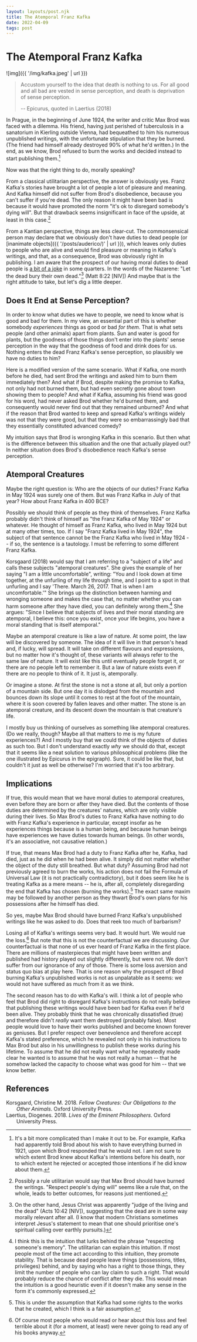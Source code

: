 ```yaml
---
layout: layouts/post.njk
title: The Atemporal Franz Kafka
date: 2022-04-09
tags: post
---
```


# The Atemporal Franz Kafka

![img]({{ '/img/kafka.jpeg' | url }})

> Accustom yourself to the idea that death is nothing to us. For all good and all bad are vested in sense perception, and death is deprivation of sense perception.
>
> -- Epicurus, quoted in Laertius (2018)

In Prague, in the beginning of June 1924, the writer and critic Max Brod was faced with a dilemma. His friend, having just perished of tuberculosis in a sanatorium in Kierling outside Vienna, had bequeathed to him his numerous unpublished writings, with the unfortunate stipulation that they be burned. (The friend had himself already destroyed 90% of what he'd written.) In the end, as we know, Brod refused to burn the works and decided instead to start publishing them.[^1]

Now was that the right thing to do, morally speaking?

From a classical utilitarian perspective, the answer is obviously yes. Franz Kafka's stories have brought a lot of people a lot of pleasure and meaning. And Kafka himself did not suffer from Brod's disobedience, because you can't suffer if you're dead. The only reason it might have been bad is because it would have promoted the norm "it's ok to disregard somebody's dying will". But that drawback seems insignificant in face of the upside, at least in this case.[^2]

From a Kantian perspective, things are less clear-cut. The commonsensical person may declare that we obviously don't have duties to dead people (or [inanimate objects]({{ '/posts/auderico/)' | url }}), which leaves only duties to people who are alive and would find pleasure or meaning in Kafka's writings, and that, as a consequence, Brod was obviously right in publishing. I am aware that the prospect of our having moral duties to dead people is [a bit of a joke](https://forum.effectivealtruism.org/posts/NK5LFazxKjwpaypJd/announcing-what-the-future-owes-us) in some quarters. In the words of the Nazarene: "Let the dead bury their own dead."[^3] (Matt 8:22 [NIV]) And maybe that is the right attitude to take, but let's dig a little deeper.

## Does It End at Sense Perception?

In order to know what duties we have to people, we need to know what is good and bad for them. In my view, an essential part of this is whether somebody _experiences_ things as good or bad _for them_. That is what sets people (and other animals) apart from plants. Sun and water is good for plants, but the goodness of those things don't enter into the plants' sense perception in the way that the goodness of food and drink does for us. Nothing enters the dead Franz Kafka's sense perception, so plausibly we have no duties to him?

Here is a modified version of the same scenario. What if Kafka, one month before he died, had sent Brod the writings and asked him to burn them immediately then? And what if Brod, despite making the promise to Kafka, not only had not burned them, but had even secretly gone about town showing them to people? And what if Kafka, assuming his friend was good for his word, had never asked Brod whether he'd burned them, and consequently would never find out that they remained unburned? And what if the reason that Brod wanted to keep and spread Kafka's writings widely was not that they were good, but that they were so embarrassingly bad that they essentially constituted advanced comedy?

My intuition says that Brod is wronging Kafka in this scenario. But then what is the difference between this situation and the one that actually played out? In neither situation does Brod's disobedience reach Kafka's sense perception.

## Atemporal Creatures

Maybe the right question is: Who are the objects of our duties? Franz Kafka in May 1924 was surely one of them. But was Franz Kafka in July of that year? How about Franz Kafka in 400 BCE?

Possibly we should think of people as they think of themselves. Franz Kafka probably didn't think of himself as "the Franz Kafka of May 1924" or whatever. He thought of himself as Franz Kafka, who lived in May 1924 but at many other times, too. If I say "Franz Kafka lived in May 1924", the subject of that sentence cannot be the Franz Kafka who lived in May 1924 -- if so, the sentence is a tautology. I must be referring to some different Franz Kafka.

Korsgaard (2018) would say that I am referring to a "subject of a life" and calls these subjects "atemporal creatures". She gives the example of her saying "I am a little uncomfortable", writing: "You and I look down at time together, at the unfurling of my life through time, and I point to a spot in that unfurling and I say 'There. March 26, 2017. That is when I am uncomfortable.'" She brings up the distinction between harming and wronging someone and makes the case that, no matter whether you can harm someone after they have died, you can definitely wrong them.[^4] She argues: "Since I believe that subjects of lives and their moral standing are atemporal, I believe this: once you exist, once your life begins, you have a moral standing that is itself atemporal."

Maybe an atemporal creature is like a law of nature. At some point, the law will be discovered by someone. The idea of it will live in that person's head and, if lucky, will spread. It will take on different flavours and expressions, but no matter how it's thought of, these variants will always refer to the same law of nature. It will exist like this until eventually people forget it, or there are no people left to remember it. But a law of nature exists even if there are no people to think of it. It just is, atemporally.

Or imagine a stone. At first the stone is not a stone at all, but only a portion of a mountain side. But one day it is dislodged from the mountain and bounces down its slope until it comes to rest at the foot of the mountain, where it is soon covered by fallen leaves and other matter. The stone is an atemporal creature, and its descent down the mountain is that creature's life.

I mostly buy us thinking of ourselves as something like atemporal creatures. (Do we really, though? Maybe all that matters to me is my future experiences?) And I mostly buy that we could think of the objects of duties as such too. But I don't understand exactly _why_ we should do that, except that it seems like a neat solution to various philosophical problems (like the one illustrated by Epicurus in the epigraph). Sure, it could be like that, but couldn't it just as well be otherwise? I'm worried that it's too arbitrary.

## Implications

If true, this would mean that we have moral duties to atemporal creatures, even before they are born or after they have died. But the contents of those duties are determined by the creatures' natures, which are only visible during their lives. So Max Brod's duties to Franz Kafka have nothing to do with Franz Kafka's experience in particular, except insofar as he experiences things because is a human being, and because human beings have experiences we have duties towards human beings. (In other words, it's an associative, not causative relation.)

If true, that means Max Brod had a duty to Franz Kafka after he, Kafka, had died, just as he did when he had been alive. It simply did not matter whether the object of the duty still breathed. But what duty? Assuming Brod had not previously agreed to burn the works, his action does not fail the Formula of Universal Law (it is not practically contradictory), but it does seem like he is treating Kafka as a mere means -- he is, after all, completely disregarding the end that Kafka has chosen (burning the works).[^5] The exact same maxim may be followed by another person as they thwart Brod's own plans for his possessions after he himself has died.

So yes, maybe Max Brod should have burned Franz Kafka's unpublished writings like he was asked to do. Does that reek too much of barbarism?

Losing all of Kafka's writings seems very bad. It would hurt. We would rue the loss.[^6] But note that this is not the counterfactual we are discussing. _Our_ counterfactual is that none of us ever heard of Franz Kafka in the first place. There are millions of masterpieces that might have been written and published had history played out slightly differently, but were not. We don't suffer from our ignorance of any of those. There is some loss aversion and status quo bias at play here. That is one reason why the prospect of Brod burning Kafka's unpublished works is not as unpalatable as it seems: we would not have suffered as much from it as we think.

The second reason has to do with Kafka's will. I think a lot of people who feel that Brod did right to disregard Kafka's instructions do not really believe that publishing these writings would have been bad for Kafka even if he'd been alive. They probably think that he was chronically dissatisfied (true) and therefore didn't _really_ want them destroyed (probably false). Most people would love to have their works published and become known forever as geniuses. But I prefer respect over benevolence and therefore accept Kafka's stated preference, which he revealed not only in his instructions to Max Brod but also in his unwillingness to publish these works during his lifetime. To assume that he did not really want what he repeatedly made clear he wanted is to assume that he was not really a human -- that he somehow lacked the capacity to choose what was good for him -- that we know better.

## References

<style>.csl-entry{text-indent: -2em; margin-left: 2em;}</style><div class="csl-bib-body">
  <div class="csl-entry">Korsgaard, Christine M. 2018. <i>Fellow Creatures: Our Obligations to the Other Animals</i>. Oxford University Press.</div>
  <div class="csl-entry">Laertius, Diogenes. 2018. <i>Lives of the Eminent Philosophers</i>. Oxford University Press.</div>
</div>

[^1]: It's a bit more complicated than I make it out to be. For example, Kafka had apparently told Brod about his wish to have everything burned in 1921, upon which Brod responded that he would not. I am not sure to which extent Brod knew about Kafka's intentions before his death, nor to which extent he rejected or accepted those intentions if he did know about them.
[^2]: Possibly a rule utilitarian would say that Max Brod should have burned the writings. "Respect people's dying will" seems like a rule that, on the whole, leads to better outcomes, for reasons just mentioned.
[^3]: On the other hand, Jesus Christ was apparently "judge of the living and the dead" (Acts 10:42 [NIV]), suggesting that the dead are in some way morally relevant after all. (I know that modern Christians sometimes interpret Jesus's statement to mean that one should prioritise one's spiritual calling over earthly pursuits.)
[^4]: I think this is the intuition that lurks behind the phrase "respecting someone's memory". The utilitarian can explain this intuition. If most people most of the time act according to this intuition, they promote stability. That is because dead people leave things (possessions, titles, privileges) behind, and by saying who has a right to those things, they limit the number of people who can lay claim to such a right. That would probably reduce the chance of conflict after they die. This would mean the intuition is a good heuristic even if it doesn't make any sense in the form it's commonly expressed.
[^5]: This is under the assumption that Kafka had some rights to the works that he created, which I think is a fair assumption.
[^6]: Of course most people who would read or hear about this loss and feel terrible about it (for a moment, at least) were never going to read any of his books anyway.
